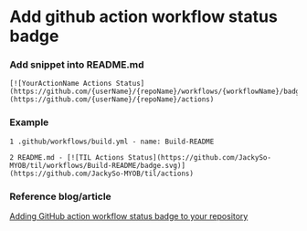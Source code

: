 # Add github action workflow status badge 


### Add snippet into README.md
```
[![YourActionName Actions Status](https://github.com/{userName}/{repoName}/workflows/{workflowName}/badge.svg)](https://github.com/{userName}/{repoName}/actions)
```

### Example

```
1 .github/workflows/build.yml - name: Build-README

2 README.md - [![TIL Actions Status](https://github.com/JackySo-MYOB/til/workflows/Build-README/badge.svg)](https://github.com/JackySo-MYOB/til/actions)
```

### Reference blog/article

[Adding GitHub action workflow status badge to your repository](https://andresand.medium.com/adding-github-action-workflow-status-badge-to-your-repository-22ccea025af6)
